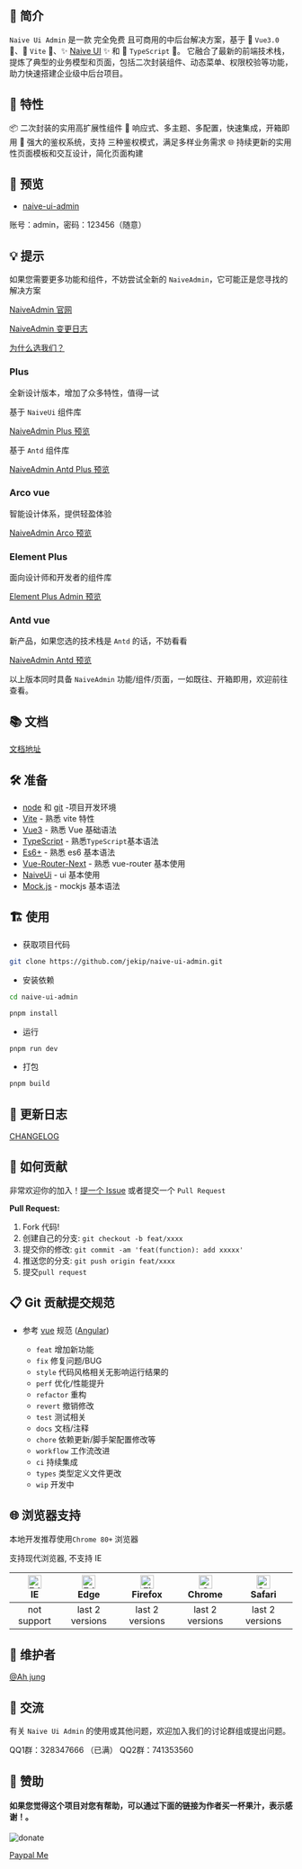 ## 🚀 简介

`Naive Ui Admin` 是一款 完全免费 且可商用的中后台解决方案，基于 🌟 `Vue3.0` 🌟、🚀 `Vite` 🚀、✨ [Naive UI](https://www.naiveui.com/) ✨ 和 🎉 `TypeScript` 🎉。
它融合了最新的前端技术栈，提炼了典型的业务模型和页面，包括二次封装组件、动态菜单、权限校验等功能，助力快速搭建企业级中后台项目。




## 🌈 特性
📦 二次封装的实用高扩展性组件
🎨 响应式、多主题、多配置，快速集成，开箱即用
🚀 强大的鉴权系统，支持 三种鉴权模式，满足多样业务需求
🌐 持续更新的实用性页面模板和交互设计，简化页面构建


## 🎥 预览
- [naive-ui-admin](https://jekip.github.io)

账号：admin，密码：123456（随意）

## 💡 提示

如果您需要更多功能和组件，不妨尝试全新的 `NaiveAdmin`，它可能正是您寻找的解决方案

[NaiveAdmin 官网](https://www.naiveadmin.com)

[NaiveAdmin 变更日志](https://www.yuque.com/u5825/zaqu0e)

[为什么选我们？](https://www.naiveadmin.com/choose/we)

### Plus

全新设计版本，增加了众多特性，值得一试

基于 `NaiveUi` 组件库

[NaiveAdmin Plus 预览](https://plus.naiveadmin.com)

基于 `Antd` 组件库

[NaiveAdmin Antd Plus 预览](https://plus-full.naiveadmin.com)

### Arco vue

智能设计体系，提供轻盈体验

[NaiveAdmin Arco 预览](https://arco.naiveadmin.com)

### Element Plus

面向设计师和开发者的组件库

[Element Plus Admin 预览](https://element.naiveadmin.com)

### Antd vue

新产品，如果您选的技术栈是 `Antd` 的话，不妨看看

[NaiveAdmin Antd 预览](https://antd.naiveadmin.com)

以上版本同时具备 `NaiveAdmin` 功能/组件/页面，一如既往、开箱即用，欢迎前往查看。

## 📚 文档

[文档地址](https://docs.naiveadmin.com)

## 🛠 准备

- [node](http://nodejs.org/) 和 [git](https://git-scm.com/) -项目开发环境
- [Vite](https://vitejs.dev/) - 熟悉 vite 特性
- [Vue3](https://v3.vuejs.org/) - 熟悉 Vue 基础语法
- [TypeScript](https://www.typescriptlang.org/) - 熟悉`TypeScript`基本语法
- [Es6+](http://es6.ruanyifeng.com/) - 熟悉 es6 基本语法
- [Vue-Router-Next](https://next.router.vuejs.org/) - 熟悉 vue-router 基本使用
- [NaiveUi](https://www.naiveui.com/) - ui 基本使用
- [Mock.js](https://github.com/nuysoft/Mock) - mockjs 基本语法


## 🏗️ 使用

- 获取项目代码

```bash
git clone https://github.com/jekip/naive-ui-admin.git
```

- 安装依赖

```bash
cd naive-ui-admin

pnpm install

```

- 运行

```bash
pnpm run dev
```

- 打包

```bash
pnpm build
```

## 📜 更新日志

[CHANGELOG](./CHANGELOG.md)


## 🤝 如何贡献

非常欢迎你的加入！[提一个 Issue](https://github.com/jekip/naive-ui-admin/issues) 或者提交一个 `Pull Request`

**Pull Request:**

1. Fork 代码!
2. 创建自己的分支: `git checkout -b feat/xxxx`
3. 提交你的修改: `git commit -am 'feat(function): add xxxxx'`
4. 推送您的分支: `git push origin feat/xxxx`
5. 提交`pull request`

## 📋 Git 贡献提交规范

- 参考 [vue](https://github.com/vuejs/vue/blob/dev/.github/COMMIT_CONVENTION.md) 规范 ([Angular](https://github.com/conventional-changelog/conventional-changelog/tree/master/packages/conventional-changelog-angular))

  - `feat` 增加新功能
  - `fix` 修复问题/BUG
  - `style` 代码风格相关无影响运行结果的
  - `perf` 优化/性能提升
  - `refactor` 重构
  - `revert` 撤销修改
  - `test` 测试相关
  - `docs` 文档/注释
  - `chore` 依赖更新/脚手架配置修改等
  - `workflow` 工作流改进
  - `ci` 持续集成
  - `types` 类型定义文件更改
  - `wip` 开发中

## 🌐 浏览器支持

本地开发推荐使用`Chrome 80+` 浏览器

支持现代浏览器, 不支持 IE

| [<img src="https://raw.githubusercontent.com/alrra/browser-logos/master/src/edge/edge_48x48.png" alt=" Edge" width="24px" height="24px" />](http://godban.github.io/browsers-support-badges/)</br>IE | [<img src="https://raw.githubusercontent.com/alrra/browser-logos/master/src/edge/edge_48x48.png" alt=" Edge" width="24px" height="24px" />](http://godban.github.io/browsers-support-badges/)</br>Edge | [<img src="https://raw.githubusercontent.com/alrra/browser-logos/master/src/firefox/firefox_48x48.png" alt="Firefox" width="24px" height="24px" />](http://godban.github.io/browsers-support-badges/)</br>Firefox | [<img src="https://raw.githubusercontent.com/alrra/browser-logos/master/src/chrome/chrome_48x48.png" alt="Chrome" width="24px" height="24px" />](http://godban.github.io/browsers-support-badges/)</br>Chrome | [<img src="https://raw.githubusercontent.com/alrra/browser-logos/master/src/safari/safari_48x48.png" alt="Safari" width="24px" height="24px" />](http://godban.github.io/browsers-support-badges/)</br>Safari |
| :-: | :-: | :-: | :-: | :-: |
| not support | last 2 versions | last 2 versions | last 2 versions | last 2 versions |

## 👥 维护者
[@Ah jung](https://github.com/jekip)

## 💬 交流

有关 `Naive Ui Admin` 的使用或其他问题，欢迎加入我们的讨论群组或提出问题。

QQ1群：328347666 （已满）
QQ2群：741353560

## 💖 赞助
#### 如果您觉得这个项目对您有帮助，可以通过下面的链接为作者买一杯果汁，表示感谢！。

![donate](https://assets.naiveadmin.com/images/sponsor.png)

[Paypal Me](https://www.paypal.com/paypalme/majunping)
